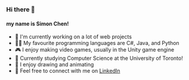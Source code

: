 ### Hi there 👋
#### my name is Simon Chen!
- 🔭 I'm currently working on a lot of web projects
- 👨‍💻 My favourite programming languages are C#, Java, and Python
- 🎮 I enjoy making video games, usually in the Unity game engine
- 🌲 Currently studying Computer Science at the University of Toronto!
- 🎨 I enjoy drawing and animating
- 💬 Feel free to connect with me on [LinkedIn](https://www.linkedin.com/in/simon-chen-58a117208/)
